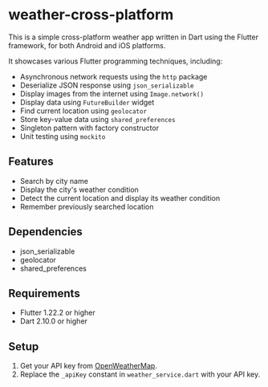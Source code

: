 # weather-cross-platform
This is a simple cross-platform weather app written in Dart
using the Flutter framework, for both Android and iOS platforms.

It showcases various Flutter programming techniques, including:
- Asynchronous network requests using the `http` package
- Deserialize JSON response using `json_serializable`
- Display images from the internet using `Image.network()`
- Display data using `FutureBuilder` widget
- Find current location using `geolocator`
- Store key-value data using `shared_preferences`
- Singleton pattern with factory constructor
- Unit testing using `mockito`

## Features
- Search by city name
- Display the city's weather condition
- Detect the current location and display its weather condition
- Remember previously searched location

## Dependencies
- json_serializable
- geolocator
- shared_preferences

## Requirements
- Flutter 1.22.2 or higher
- Dart 2.10.0 or higher

## Setup
1. Get your API key from [OpenWeatherMap](https://openweathermap.org/api).
2. Replace the `_apiKey` constant in `weather_service.dart` with your API key.
